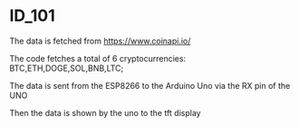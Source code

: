 # ID_101

The data is fetched from https://www.coinapi.io/


The code fetches a total of 6 cryptocurrencies:
BTC,ETH,DOGE,SOL,BNB,LTC;

The data is sent from the ESP8266 to the Arduino Uno via the RX pin of the UNO

Then the data is shown by the uno to the tft display
